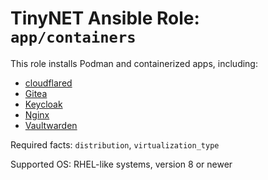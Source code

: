 # TinyNET Ansible Role: `app/containers`

This role installs Podman and containerized apps, including:

- [cloudflared](https://github.com/cloudflare/cloudflared)
- [Gitea](https://gitea.io/)
- [Keycloak](https://www.keycloak.org/)
- [Nginx](https://nginx.org/)
- [Vaultwarden](https://github.com/dani-garcia/vaultwarden)

Required facts: `distribution`, `virtualization_type`

Supported OS: RHEL-like systems, version 8 or newer
